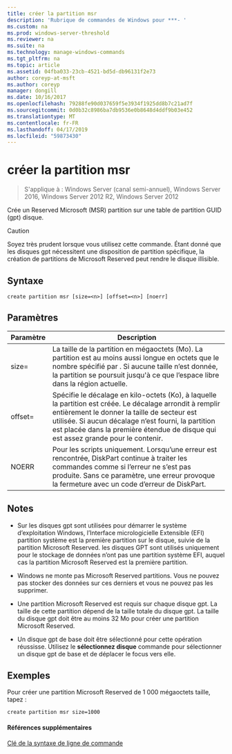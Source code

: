 ```yaml
---
title: créer la partition msr
description: 'Rubrique de commandes de Windows pour ***- '
ms.custom: na
ms.prod: windows-server-threshold
ms.reviewer: na
ms.suite: na
ms.technology: manage-windows-commands
ms.tgt_pltfrm: na
ms.topic: article
ms.assetid: 04fba033-23cb-4521-bd5d-db96131f2e73
author: coreyp-at-msft
ms.author: coreyp
manager: dongill
ms.date: 10/16/2017
ms.openlocfilehash: 79288fe90d037659f5e3934f1925dd8b7c21ad7f
ms.sourcegitcommit: 0d0b32c8986ba7db9536e0b8648d4ddf9b03e452
ms.translationtype: MT
ms.contentlocale: fr-FR
ms.lasthandoff: 04/17/2019
ms.locfileid: "59873430"
---
```

# <a name="create-partition-msr"></a>créer la partition msr

>S'applique à : Windows Server (canal semi-annuel), Windows Server 2016, Windows Server 2012 R2, Windows Server 2012

Crée un Reserved Microsoft \(MSR\) partition sur une table de partition GUID \(gpt\) disque.  
  
> [!CAUTION]  
> Soyez très prudent lorsque vous utilisez cette commande. Étant donné que les disques gpt nécessitent une disposition de partition spécifique, la création de partitions de Microsoft Reserved peut rendre le disque illisible.  
  
  
  
## <a name="syntax"></a>Syntaxe  
  
```  
create partition msr [size=<n>] [offset=<n>] [noerr]  
```  
  
## <a name="parameters"></a>Paramètres  
  
|Paramètre|Description|  
|-------|--------|  
|size\=<n>|La taille de la partition en mégaoctets \(Mo\). La partition est au moins aussi longue en octets que le nombre spécifié par <n>. Si aucune taille n’est donnée, la partition se poursuit jusqu'à ce que l’espace libre dans la région actuelle.|  
|offset\=<n>|Spécifie le décalage en kilo-octets \(Ko\), à laquelle la partition est créée. Le décalage arrondit à remplir entièrement le donner la taille de secteur est utilisée. Si aucun décalage n’est fourni, la partition est placée dans la première étendue de disque qui est assez grande pour le contenir.|  
|NOERR|Pour les scripts uniquement. Lorsqu’une erreur est rencontrée, DiskPart continue à traiter les commandes comme si l’erreur ne s’est pas produite. Sans ce paramètre, une erreur provoque la fermeture avec un code d’erreur de DiskPart.|  
  
## <a name="remarks"></a>Notes  
  
-   Sur les disques gpt sont utilisées pour démarrer le système d’exploitation Windows, l’Interface micrologicielle Extensible \(EFI\) partition système est la première partition sur le disque, suivie de la partition Microsoft Reserved. les disques GPT sont utilisés uniquement pour le stockage de données n’ont pas une partition système EFI, auquel cas la partition Microsoft Reserved est la première partition.  
  
-   Windows ne monte pas Microsoft Reserved partitions. Vous ne pouvez pas stocker des données sur ces derniers et vous ne pouvez pas les supprimer.  
  
-   Une partition Microsoft Reserved est requis sur chaque disque gpt. La taille de cette partition dépend de la taille totale du disque gpt. La taille du disque gpt doit être au moins 32 Mo pour créer une partition Microsoft Reserved.  
  
-   Un disque gpt de base doit être sélectionné pour cette opération réussisse. Utilisez le **sélectionnez disque** commande pour sélectionner un disque gpt de base et de déplacer le focus vers elle.  
  
## <a name="BKMK_examples"></a>Exemples  
Pour créer une partition Microsoft Reserved de 1 000 mégaoctets taille, tapez :  
  
```  
create partition msr size=1000  
```  
  
#### <a name="additional-references"></a>Références supplémentaires  
[Clé de la syntaxe de ligne de commande](command-line-syntax-key.md)  
  

  

